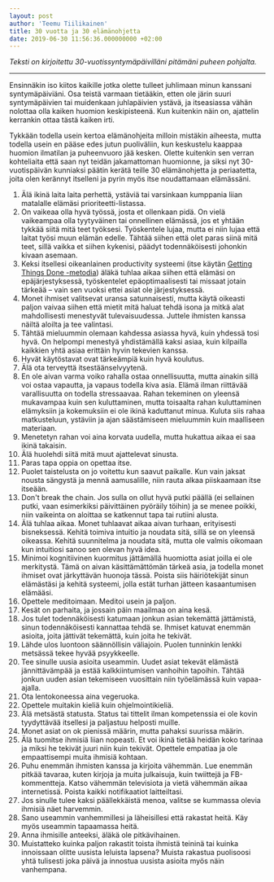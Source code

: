 ```yaml
---
layout: post
author: 'Teemu Tiilikainen'
title: 30 vuotta ja 30 elämänohjetta
date: 2019-06-30 11:56:36.000000000 +02:00
---
```


*Teksti on kirjoitettu 30-vuotissyntymäpäivilläni pitämäni puheen pohjalta.*

---

Ensinnäkin iso kiitos kaikille jotka olette tulleet juhlimaan minun kanssani syntymäpäiviäni. Osa teistä varmaan tietääkin, etten ole järin suuri syntymäpäivien tai muidenkaan juhlapäivien ystävä, ja itseasiassa vähän nolottaa olla kaiken huomion keskipisteenä. Kun kuitenkin näin on,  ajattelin kerrankin ottaa tästä kaiken irti. 

Tykkään todella usein kertoa elämänohjeita milloin mistäkin aiheesta, mutta todella usein en pääse edes jutun puoliväliin, kun keskustelu kaappaa huomion ilmatilan ja puheenvuoro jää kesken. Olette kuitenkin sen verran kohteliaita että saan nyt teidän jakamattoman huomionne, ja siksi nyt 30-vuotispäivän kunniaksi päätin kerätä teille 30 elämänohjetta ja periaatetta, joita olen kerännyt itselleni ja pyrin myös itse noudattamaan elämässäni. 

1. Älä ikinä laita laita perhettä, ystäviä tai varsinkaan kumppania liian matalalle elämäsi prioriteetti-listassa. 
2. On vaikeaa olla hyvä työssä, josta et ollenkaan pidä. On vielä vaikeampaa olla tyytyväinen tai onnellinen elämässä, jos et yhtään tykkää siitä mitä teet työksesi. Työskentele lujaa, mutta ei niin lujaa että laitat työsi muun elämän edelle. Tähtää siihen että olet paras siinä mitä teet, sillä vaikka et siihen kykenisi, päädyt todennäköisesti johonkin kivaan asemaan.
3. Keksi itsellesi oikeanlainen productivity systeemi (itse käytän [Getting Things Done -metodia](/2018/09/20/getting-things-done/)) äläkä tuhlaa aikaa siihen että elämäsi on epäjärjestyksessä, työskentelet epäoptimaalisesti tai missaat jotain tärkeää – vain sen vuoksi ettei asiat ole järjestyksessä.
4. Monet ihmiset valitsevat uransa satunnaisesti, mutta käytä oikeasti paljon vaivaa siihen että mietit mitä haluat tehdä isona ja mitkä alat mahdollisesti menestyvät tulevaisuudessa. Juttele ihmisten kanssa näiltä aloilta ja tee valintasi.
5. Tähtää mieluummin olemaan kahdessa asiassa hyvä, kuin yhdessä tosi hyvä. On helpompi menestyä yhdistämällä kaksi asiaa, kuin kilpailla kaikkien yhtä asiaa erittäin hyvin tekevien kanssa.
6. Hyvät käytöstavat ovat tärkeämpiä kuin hyvä koulutus.
7. Älä ota terveyttä itsestäänselvyytenä.
8. En ole aivan varma voiko rahalla ostaa onnellisuutta, mutta ainakin sillä voi ostaa vapautta, ja vapaus todella kiva asia. Elämä ilman riittävää varallisuutta on todella stressaavaa. Rahan tekeminen on yleensä mukavampaa kuin sen kuluttaminen, mutta toisaalta rahan kuluttaminen elämyksiin ja kokemuksiin ei ole ikinä kaduttanut minua. Kuluta siis rahaa matkusteluun, ystäviin ja ajan säästämiseen mieluummin kuin maalliseen materiaan.
9. Menetetyn rahan voi aina korvata uudella, mutta hukattua aikaa ei saa ikinä takaisin.
10. Älä huolehdi siitä mitä muut ajattelevat sinusta.
11. Paras tapa oppia on opettaa itse.
12. Puolet taistelusta on jo voitettu kun saavut paikalle. Kun vain jaksat nousta sängystä ja mennä aamusalille, niin rauta alkaa piiskaamaan itse itseään.
13. Don't break the chain. Jos sulla on ollut hyvä putki päällä (ei sellainen putki, vaan esimerkiksi päivittäinen pyöräily töihin) ja se menee poikki, niin vaikeinta on aloittaa se katkennut tapa tai rutiini alusta.
14. Älä tuhlaa aikaa. Monet tuhlaavat aikaa aivan turhaan, erityisesti bisneksessä. Kehitä toimiva intuitio ja noudata sitä, sillä se on yleensä oikeassa. Kehitä suunnitelma ja noudata sitä, mutta ole valmis oikomaan kun intuitiosi sanoo sen olevan hyvä idea.
15. Minimoi kognitiivinen kuormitus jättämällä huomiotta asiat joilla ei ole merkitystä. Tämä on aivan käsittämättömän tärkeä asia, ja todella monet ihmiset ovat järkyttävän huonoja tässä. Poista siis häiriötekijät sinun elämästäsi ja kehitä systeemi, jolla estät turhan jätteen kasaantumisen elämääsi.
16. Opettele meditoimaan. Meditoi usein ja paljon.
17. Kesät on parhaita, ja jossain päin maailmaa on aina kesä.
18. Jos tulet todennäköisesti katumaan jonkun asian tekemättä jättämistä, sinun todennäköisesti kannattaa tehdä se. Ihmiset katuvat enemmän asioita, joita jättivät tekemättä, kuin joita he tekivät.
19. Lähde ulos luontoon säännöllisin väliajoin. Puolen tunninkin lenkki metsässä tekee hyvää psyykkeelle.
20. Tee sinulle uusia asioita useammin. Uudet asiat tekevät elämästä jännittävämpää ja estää kalkkiintumisen vanhoihin tapoihin. Tähtää jonkun uuden asian tekemiseen vuosittain niin työelämässä kuin vapaa-ajalla.
21. Ota lentokoneessa aina vegeruoka.
22. Opettele muitakin kieliä kuin ohjelmointikieliä.
23. Älä metsästä statusta. Status tai tittelit ilman kompetenssia ei ole kovin tyydyttävää itsellesi ja paljastuu helposti muille.
24. Monet asiat on ok pienissä määrin, mutta pahaksi suurissa määrin.
25. Älä tuomitse ihmisiä liian nopeasti. Et voi ikinä tietää heidän koko tarinaa ja miksi he tekivät juuri niin kuin tekivät. Opettele empatiaa ja ole empaattisempi muita ihmisiä kohtaan.
26. Puhu enemmän ihmisten kanssa ja kirjoita vähemmän. Lue enemmän pitkää tavaraa, kuten kirjoja ja muita julkaisuja, kuin twiittejä ja FB-kommentteja. Katso vähemmän televisiota ja vietä vähemmän aikaa internetissä. Poista kaikki notifikaatiot laitteiltasi.
27. Jos sinulle tulee kaksi päällekkäistä menoa, valitse se kummassa olevia ihmisiä näet harvemmin.
28. Sano useammin vanhemmillesi ja läheisillesi että rakastat heitä. Käy myös useammin tapaamassa heitä.
29. Anna ihmisille anteeksi, äläkä ole pitkävihainen.
30. Muistatteko kuinka paljon rakastit toista ihmistä teininä tai kuinka innoissaan olitte uusista leluista lapsena? Muista rakastua puolisoosi yhtä tulisesti joka päivä ja innostua uusista asioita myös näin vanhempana.

